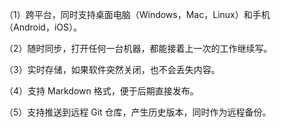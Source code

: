 （1）跨平台，同时支持桌面电脑（Windows，Mac，Linux）和手机（Android，iOS）。

（2）随时同步，打开任何一台机器，都能接着上一次的工作继续写。

（3）实时存储，如果软件突然关闭，也不会丢失内容。

（4）支持 Markdown 格式，便于后期直接发布。

（5）支持推送到远程 Git 仓库，产生历史版本，同时作为远程备份。
